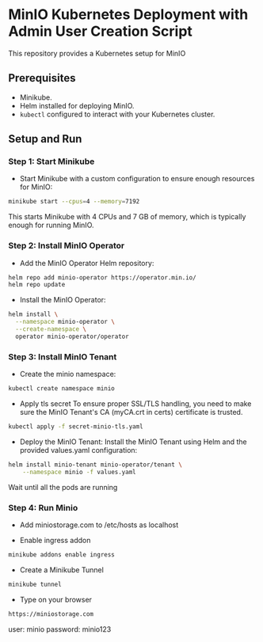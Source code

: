 # MinIO Kubernetes Deployment with Admin User Creation Script

This repository provides a Kubernetes setup for MinIO

## Prerequisites

- Minikube.
- Helm installed for deploying MinIO.
- `kubectl` configured to interact with your Kubernetes cluster.

## Setup and Run

### Step 1: Start Minikube

- Start Minikube with a custom configuration to ensure enough resources for MinIO:

```bash
minikube start --cpus=4 --memory=7192
```

   This starts Minikube with 4 CPUs and 7 GB of memory, which is typically enough for running MinIO.

### Step 2: Install MinIO Operator
- Add the MinIO Operator Helm repository:

```bash
helm repo add minio-operator https://operator.min.io/
helm repo update
```
- Install the MinIO Operator:

```bash
helm install \
  --namespace minio-operator \
  --create-namespace \
  operator minio-operator/operator
```
### Step 3: Install MinIO Tenant
- Create the minio namespace:
  
```bash
kubectl create namespace minio
```
- Apply tls secret
  To ensure proper SSL/TLS handling, you need to make sure the MinIO Tenant's CA (myCA.crt in certs) certificate is trusted.

```bash
kubectl apply -f secret-minio-tls.yaml
```

- Deploy the MinIO Tenant: Install the MinIO Tenant using Helm and the provided values.yaml configuration:

```bash
helm install minio-tenant minio-operator/tenant \
    --namespace minio -f values.yaml
```
Wait until all the pods are running
### Step 4: Run Minio
- Add miniostorage.com to /etc/hosts as localhost

- Enable ingress addon
  
```bash
minikube addons enable ingress
```

- Create a Minikube Tunnel
```bash
minikube tunnel
```

- Type on your browser
```bash
https://miniostorage.com
```
user: minio
password: minio123
